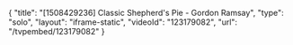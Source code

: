 {
    "title": "[1508429236] Classic Shepherd's Pie - Gordon Ramsay",
    "type": "solo",
    "layout": "iframe-static",
    "videoId": "123179082",
    "url": "\/tvpembed\/123179082"
}